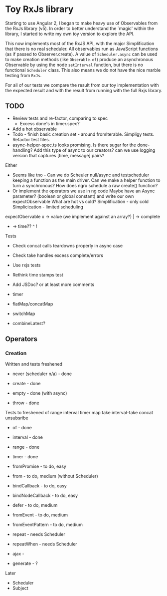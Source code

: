 # Toy RxJs library

Starting to use Angular 2, I began to make heavy use of Observables from
the RxJs library (v5). In order to better understand the `magic' within the library,
I started to write my own toy version to explore the API.

This now implements most of the RxJS API, with the major Simplification
that there is no real scheduler. All observables run as JavaScript functions
(as if passed to Observer.create). A value of `Scheduler.async` can be used
to make creation methods (like `Obserable.of`) produce an asynchronous
Observable by using the node `setInterval` function, but there is no functional
`Scheduler` class. This also means we do not have the nice marble testing
from `RxJs`.

For all of our tests we compare the result from our toy implementation with
the expected result and with the result from running with the full Rxjs library.

## TODO

* Review tests and re-factor, comparing to spec
  - Excess done's in timer.spec?
* Add a hot observable
* Todo - finish basic creation set - around fromIterable. Simpligy tests. Refactor test files.
* async-helper-spec.ts looks promising. Is there sugar for the done-handling? Add this type of async to our creators?
can we use logging version that captures [time, message] pairs?

Either
 * Seems like tno - Can we do Scheuler null/async and testscheduler keeping a function as the main driver.
    Can we make a helper function to turn a synchronous? How does ngrx schedule a raw create() function?
  * Or implement the operators we use in ng code
Maybe have an Async parameter? (boolean or global constant) and write our own expectObservable
What are hot vs cold?
Simplification - only cold
Simplicication - limited scheduling

expectObervable
x -> value (we implement against an array?)
| -> complete
- -> time??
^
!

Tests

* Check concat calls teardowns properly in async case
* Check take handles excess complete/errors
* Use rxjs tests
* Rethink time stamps test

* Add JSDoc? or at least more comments

* timer
* flatMap/concatMap
* switchMap
* combineLatest?

## Operators

### Creation

Written and tests freshened
* never (scheduler n/a) - done

* create - done
* empty - done (with async)
* throw - done

Tests to freshened
of
range
interval
timer
map
take
interval-take
concat
unsubsribe

* of - done
* interval - done
* range - done
* timer - done
* fromPromise - to do, easy

* from - to do, medium (without Scheduler)


* bindCallback - to do, easy
* bindNodeCallback - to do, easy

* defer - to do, medium
* fromEvent - to do, medium
* fromEventPattern - to do, medium

* repeat - needs Scheduler
* repeatWhen - needs Scheduler

* ajax -
* generate - ?

Later
* Scheduler
* Subject